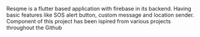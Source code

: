 Resqme is a flutter based application with firebase in its backend. Having basic features like SOS alert button, custom message and location sender. Component of this project has been ispired from various projects throughout the Github
